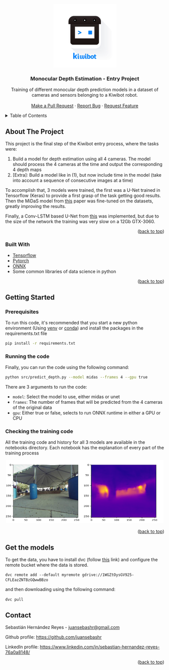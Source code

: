 <div id="top"></div> 

<!-- PROJECT LOGO -->
<br />
<div align="center">
  <a href="https://github.com/juansebashr/kiwibot-depth-estimation">
    <img src="docs/images/kiwibotLogo.png" alt="Logo" width="200" height="200">
  </a>
<h3 align="center">Monocular Depth Estimation - Entry Project</h3>

<p align="center">
    Training of different monocular depth prediction models in a dataset of cameras and sensors belonging to a 
    Kiwibot robot.
    <br />
    <br />
    <a href="https://github.com/juansebashr/kiwibot-depth-estimation/pulls">Make a Pull Request</a>
    ·
    <a href="https://github.com/juansebashr/kiwibot-depth-estimation/issues">Report Bug</a>
    ·
    <a href="https://github.com/juansebashr/kiwibot-depth-estimation/issues">Request Feature</a>
</p>

</div>



<!-- TABLE OF CONTENTS -->
<details>
  <summary>Table of Contents</summary>
  <ol>
    <li>
      <a href="#about-the-project">About The Project</a>
      <ul>
        <li><a href="#built-with">Built With</a></li>
      </ul>
    </li>
    <li>
      <a href="#getting-started">Getting Started</a>
      <ul>
        <li><a href="#prerequisites">Prerequisites</a></li>
        <li><a href="#installation">Installation</a></li>
      </ul>
    </li>
    <li><a href="#Get the models">Outputs</a></li>
    <li><a href="#contact">Contact</a></li>
  </ol>
</details>



<!-- ABOUT THE PROJECT -->

## About The Project

This project is the final step of the Kiwibot entry process, where the tasks were:

1. Build a model for depth estimation using all 4 cameras. The model should process the 4
  cameras at the time and output the corresponding 4 depth maps
2. [Extra]: Build a model like in (1), but now include time in the model (take into account a
   sequence of consecutive images at a time)

To accomplish that, 3 models were trained, the first was a U-Net trained in Tensorflow (Keras) to provide a
first grasp of the task getting good results. Then the MiDaS model from [this](https://arxiv.org/abs/1907.01341) 
paper was fine-tuned on the datasets, greatly improving the results.

Finally, a Conv-LSTM based U-Net from [this](paper) was implemented, but due to the size of the network the training
was very slow on a 12Gb GTX-3060. 


<p align="right">(<a href="#top">back to top</a>)</p>

### Built With

* [Tensorflow](https://www.tensorflow.org/)
* [Pytorch](https://pytorch.org/)
* [ONNX](https://onnx.ai/)
* Some common libraries of data science in python

<p align="right">(<a href="#top">back to top</a>)</p>



<!-- GETTING STARTED -->

## Getting Started

### Prerequisites

To run this code, it's recommended that you start a new python environment (Using [venv](https://help.dreamhost.com/hc/en-us/articles/115000695551-Installing-and-using-virtualenv-with-Python-3)
or [conda](https://docs.conda.io/projects/conda/en/latest/user-guide/tasks/manage-environments.html)) and install the
packages in the requirements.txt file

  ```sh
  pip install -r requirements.txt
  ```

### Running the code

Finally, you can run the code using the following command:

   ```sh
   python src/predict_depth.py --model midas --frames 4 --gpu true
   ```

There are 3 arguments to run the code: 

* `model`: Select the model to use, either midas or unet
* `frames`: The number of frames that will be predicted from the 4 cameras of the original data
* `gpu`: Either true or false, selects to run ONNX runtime in either a GPU or CPU

### Checking the training code

All the training code and history for all 3 models are available in the notebooks directory. Each notebook has the 
explanation of every part of the training process

<div align="center">
<img src="docs/images/example.png" alt="Logo" width="500" height="200">
</div>

<p align="right">(<a href="#top">back to top</a>)</p>

<!-- OUTPUTS EXAMPLES -->

## Get the models

To get the data, you have to install dvc (follow [this](https://dvc.org/doc/install) link) and configure the remote
bucket where the data is stored.

```
dvc remote add --default myremote gdrive://1WGZtOysGV925-CFLEazZNTBzGQwwBBzo
```
and then downloading using the following command:

`dvc pull`

<!-- CONTACT -->

## Contact

Sebastián Hernández Reyes - juansebashr@gmail.com

Github profile: https://github.com/juansebashr

LinkedIn profile: https://www.linkedin.com/in/sebastian-hernandez-reyes-76a0a8148/

<!-- Template developed by the ML Team :D-->

<p align="right">(<a href="#top">back to top</a>)</p>
